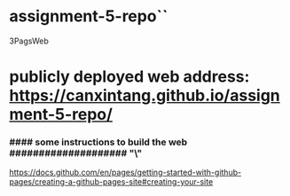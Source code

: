 # assignment-5-repo``

3PagsWeb

# publicly deployed web address: https://canxintang.github.io/assignment-5-repo/

### \####   some instructions to build the web    \####################   "\\"

https://docs.github.com/en/pages/getting-started-with-github-pages/creating-a-github-pages-site#creating-your-site




